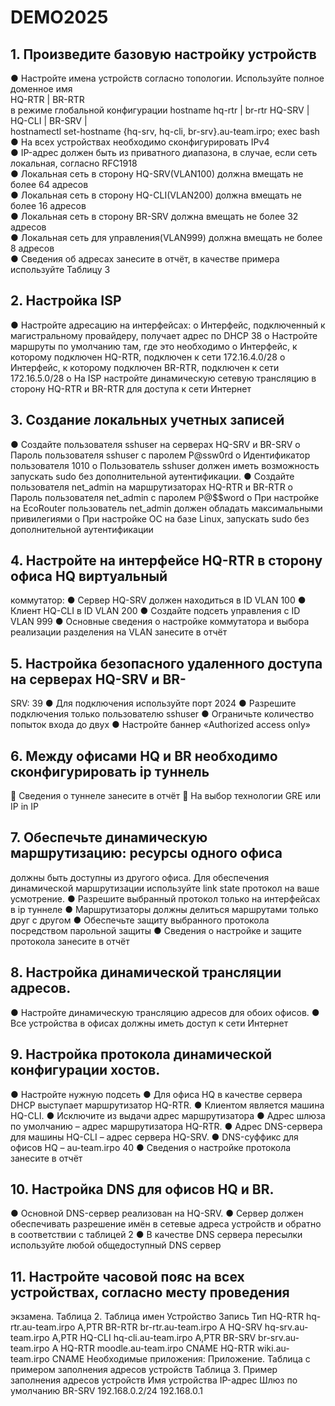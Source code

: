 # DEMO2025

## 1. Произведите базовую настройку устройств

  ● Настройте имена устройств согласно топологии. Используйте
полное доменное имя  
HQ-RTR | BR-RTR  
в режиме глобальной конфигурации hostname hq-rtr | br-rtr
HQ-SRV | HQ-CLI | BR-SRV |  
hostnamectl set-hostname {hq-srv, hq-cli, br-srv}.au-team.irpo; exec bash
  ● На всех устройствах необходимо сконфигурировать IPv4  
  ● IP-адрес должен быть из приватного диапазона, в случае, если сеть
локальная, согласно RFC1918  
  ● Локальная сеть в сторону HQ-SRV(VLAN100) должна вмещать не
более 64 адресов  
  ● Локальная сеть в сторону HQ-CLI(VLAN200) должна вмещать не
более 16 адресов  
  ● Локальная сеть в сторону BR-SRV должна вмещать не более 32
адресов  
  ● Локальная сеть для управления(VLAN999) должна вмещать не
более 8 адресов  
  ● Сведения об адресах занесите в отчёт, в качестве примера
используйте Таблицу 3  
## 2. Настройка ISP
  ● Настройте адресацию на интерфейсах:
    o Интерфейс, подключенный к магистральному провайдеру, получает адрес по DHCP
38
    o Настройте маршруты по умолчанию там, где это необходимо
    o Интерфейс, к которому подключен HQ-RTR, подключен к сети 172.16.4.0/28
    o Интерфейс, к которому подключен BR-RTR, подключен к сети 172.16.5.0/28
    o На ISP настройте динамическую сетевую трансляцию в сторону HQ-RTR и BR-RTR для доступа к сети Интернет
## 3. Создание локальных учетных записей
● Создайте пользователя sshuser на серверах HQ-SRV и BR-SRV
o Пароль пользователя sshuser с паролем P@ssw0rd
o Идентификатор пользователя 1010
o Пользователь sshuser должен иметь возможность запускать sudo
без дополнительной аутентификации.
● Создайте пользователя net_admin на маршрутизаторах HQ-RTR и
BR-RTR
o Пароль пользователя net_admin с паролем P@$$word
o При настройке на EcoRouter пользователь net_admin должен
обладать максимальными привилегиями
o При настройке ОС на базе Linux, запускать sudo без
дополнительной аутентификации
## 4. Настройте на интерфейсе HQ-RTR в сторону офиса HQ виртуальный
коммутатор:
● Сервер HQ-SRV должен находиться в ID VLAN 100
● Клиент HQ-CLI в ID VLAN 200
● Создайте подсеть управления с ID VLAN 999
● Основные сведения о настройке коммутатора и выбора реализации
разделения на VLAN занесите в отчёт
## 5. Настройка безопасного удаленного доступа на серверах HQ-SRV и BR-
SRV:
39
● Для подключения используйте порт 2024
● Разрешите подключения только пользователю sshuser
● Ограничьте количество попыток входа до двух
● Настройте баннер «Authorized access only»
## 6. Между офисами HQ и BR необходимо сконфигурировать ip туннель
 Сведения о туннеле занесите в отчёт
 На выбор технологии GRE или IP in IP
## 7. Обеспечьте динамическую маршрутизацию: ресурсы одного офиса
должны быть доступны из другого офиса. Для обеспечения динамической
маршрутизации используйте link state протокол на ваше усмотрение.
● Разрешите выбранный протокол только на интерфейсах в ip
туннеле
● Маршрутизаторы должны делиться маршрутами только друг с
другом
● Обеспечьте защиту выбранного протокола посредством
парольной защиты
● Сведения о настройке и защите протокола занесите в отчёт
## 8. Настройка динамической трансляции адресов.
● Настройте динамическую трансляцию адресов для обоих офисов.
● Все устройства в офисах должны иметь доступ к сети Интернет
## 9. Настройка протокола динамической конфигурации хостов.
● Настройте нужную подсеть
● Для офиса HQ в качестве сервера DHCP выступает маршрутизатор
HQ-RTR.
● Клиентом является машина HQ-CLI.
● Исключите из выдачи адрес маршрутизатора
● Адрес шлюза по умолчанию – адрес маршрутизатора HQ-RTR.
● Адрес DNS-сервера для машины HQ-CLI – адрес сервера HQ-SRV.
● DNS-суффикс для офисов HQ – au-team.irpo
40
● Сведения о настройке протокола занесите в отчёт
## 10. Настройка DNS для офисов HQ и BR.
● Основной DNS-сервер реализован на HQ-SRV.
● Сервер должен обеспечивать разрешение имён в сетевые адреса
устройств и обратно в соответствии с таблицей 2
● В качестве DNS сервера пересылки используйте любой
общедоступный DNS сервер
## 11. Настройте часовой пояс на всех устройствах, согласно месту проведения
экзамена.
Таблица 2. Таблица имен
Устройство Запись Тип
HQ-RTR hq-rtr.au-team.irpo A,PTR
BR-RTR br-rtr.au-team.irpo A
HQ-SRV hq-srv.au-team.irpo A,PTR
HQ-CLI hq-cli.au-team.irpo A,PTR
BR-SRV br-srv.au-team.irpo A
HQ-RTR moodle.au-team.irpo CNAME
HQ-RTR wiki.au-team.irpo CNAME
Необходимые приложения:
Приложение. Таблица с примером заполнения адресов устройств
Таблица 3. Пример заполнения адресов устройств
Имя устройства IP-адрес Шлюз по умолчанию
BR-SRV 192.168.0.2/24 192.168.0.1


